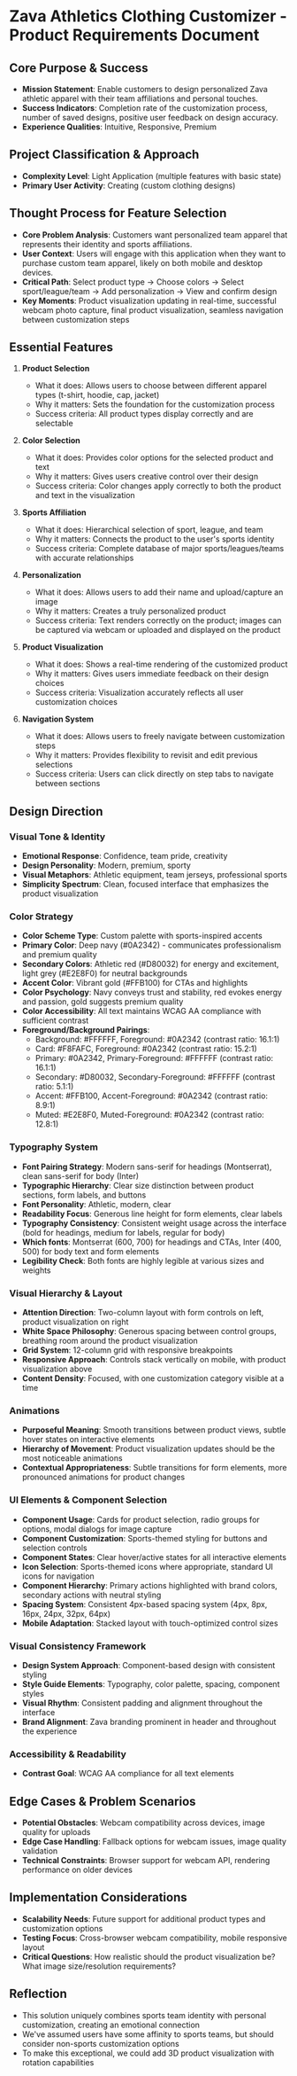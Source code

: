 # Zava Athletics Clothing Customizer - Product Requirements Document

## Core Purpose & Success
- **Mission Statement**: Enable customers to design personalized Zava athletic apparel with their team affiliations and personal touches.
- **Success Indicators**: Completion rate of the customization process, number of saved designs, positive user feedback on design accuracy.
- **Experience Qualities**: Intuitive, Responsive, Premium

## Project Classification & Approach
- **Complexity Level**: Light Application (multiple features with basic state)
- **Primary User Activity**: Creating (custom clothing designs)

## Thought Process for Feature Selection
- **Core Problem Analysis**: Customers want personalized team apparel that represents their identity and sports affiliations.
- **User Context**: Users will engage with this application when they want to purchase custom team apparel, likely on both mobile and desktop devices.
- **Critical Path**: Select product type → Choose colors → Select sport/league/team → Add personalization → View and confirm design
- **Key Moments**: Product visualization updating in real-time, successful webcam photo capture, final product visualization, seamless navigation between customization steps

## Essential Features
1. **Product Selection**
   - What it does: Allows users to choose between different apparel types (t-shirt, hoodie, cap, jacket)
   - Why it matters: Sets the foundation for the customization process
   - Success criteria: All product types display correctly and are selectable

2. **Color Selection**
   - What it does: Provides color options for the selected product and text
   - Why it matters: Gives users creative control over their design
   - Success criteria: Color changes apply correctly to both the product and text in the visualization

3. **Sports Affiliation**
   - What it does: Hierarchical selection of sport, league, and team
   - Why it matters: Connects the product to the user's sports identity
   - Success criteria: Complete database of major sports/leagues/teams with accurate relationships

4. **Personalization**
   - What it does: Allows users to add their name and upload/capture an image
   - Why it matters: Creates a truly personalized product
   - Success criteria: Text renders correctly on the product; images can be captured via webcam or uploaded and displayed on the product

5. **Product Visualization**
   - What it does: Shows a real-time rendering of the customized product
   - Why it matters: Gives users immediate feedback on their design choices
   - Success criteria: Visualization accurately reflects all user customization choices

6. **Navigation System**
   - What it does: Allows users to freely navigate between customization steps
   - Why it matters: Provides flexibility to revisit and edit previous selections
   - Success criteria: Users can click directly on step tabs to navigate between sections

## Design Direction

### Visual Tone & Identity
- **Emotional Response**: Confidence, team pride, creativity
- **Design Personality**: Modern, premium, sporty
- **Visual Metaphors**: Athletic equipment, team jerseys, professional sports
- **Simplicity Spectrum**: Clean, focused interface that emphasizes the product visualization

### Color Strategy
- **Color Scheme Type**: Custom palette with sports-inspired accents
- **Primary Color**: Deep navy (#0A2342) - communicates professionalism and premium quality
- **Secondary Colors**: Athletic red (#D80032) for energy and excitement, light grey (#E2E8F0) for neutral backgrounds
- **Accent Color**: Vibrant gold (#FFB100) for CTAs and highlights
- **Color Psychology**: Navy conveys trust and stability, red evokes energy and passion, gold suggests premium quality
- **Color Accessibility**: All text maintains WCAG AA compliance with sufficient contrast
- **Foreground/Background Pairings**:
  - Background: #FFFFFF, Foreground: #0A2342 (contrast ratio: 16.1:1)
  - Card: #F8FAFC, Foreground: #0A2342 (contrast ratio: 15.2:1)
  - Primary: #0A2342, Primary-Foreground: #FFFFFF (contrast ratio: 16.1:1)
  - Secondary: #D80032, Secondary-Foreground: #FFFFFF (contrast ratio: 5.1:1)
  - Accent: #FFB100, Accent-Foreground: #0A2342 (contrast ratio: 8.9:1)
  - Muted: #E2E8F0, Muted-Foreground: #0A2342 (contrast ratio: 12.8:1)

### Typography System
- **Font Pairing Strategy**: Modern sans-serif for headings (Montserrat), clean sans-serif for body (Inter)
- **Typographic Hierarchy**: Clear size distinction between product sections, form labels, and buttons
- **Font Personality**: Athletic, modern, clear
- **Readability Focus**: Generous line height for form elements, clear labels
- **Typography Consistency**: Consistent weight usage across the interface (bold for headings, medium for labels, regular for body)
- **Which fonts**: Montserrat (600, 700) for headings and CTAs, Inter (400, 500) for body text and form elements
- **Legibility Check**: Both fonts are highly legible at various sizes and weights

### Visual Hierarchy & Layout
- **Attention Direction**: Two-column layout with form controls on left, product visualization on right
- **White Space Philosophy**: Generous spacing between control groups, breathing room around the product visualization
- **Grid System**: 12-column grid with responsive breakpoints
- **Responsive Approach**: Controls stack vertically on mobile, with product visualization above
- **Content Density**: Focused, with one customization category visible at a time

### Animations
- **Purposeful Meaning**: Smooth transitions between product views, subtle hover states on interactive elements
- **Hierarchy of Movement**: Product visualization updates should be the most noticeable animations
- **Contextual Appropriateness**: Subtle transitions for form elements, more pronounced animations for product changes

### UI Elements & Component Selection
- **Component Usage**: Cards for product selection, radio groups for options, modal dialogs for image capture
- **Component Customization**: Sports-themed styling for buttons and selection controls
- **Component States**: Clear hover/active states for all interactive elements
- **Icon Selection**: Sports-themed icons where appropriate, standard UI icons for navigation
- **Component Hierarchy**: Primary actions highlighted with brand colors, secondary actions with neutral styling
- **Spacing System**: Consistent 4px-based spacing system (4px, 8px, 16px, 24px, 32px, 64px)
- **Mobile Adaptation**: Stacked layout with touch-optimized control sizes

### Visual Consistency Framework
- **Design System Approach**: Component-based design with consistent styling
- **Style Guide Elements**: Typography, color palette, spacing, component styles
- **Visual Rhythm**: Consistent padding and alignment throughout the interface
- **Brand Alignment**: Zava branding prominent in header and throughout the experience

### Accessibility & Readability
- **Contrast Goal**: WCAG AA compliance for all text elements

## Edge Cases & Problem Scenarios
- **Potential Obstacles**: Webcam compatibility across devices, image quality for uploads
- **Edge Case Handling**: Fallback options for webcam issues, image quality validation
- **Technical Constraints**: Browser support for webcam API, rendering performance on older devices

## Implementation Considerations
- **Scalability Needs**: Future support for additional product types and customization options
- **Testing Focus**: Cross-browser webcam compatibility, mobile responsive layout
- **Critical Questions**: How realistic should the product visualization be? What image size/resolution requirements?

## Reflection
- This solution uniquely combines sports team identity with personal customization, creating an emotional connection
- We've assumed users have some affinity to sports teams, but should consider non-sports customization options
- To make this exceptional, we could add 3D product visualization with rotation capabilities